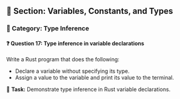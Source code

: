 ## 📘 Section: Variables, Constants, and Types  
### 🔹 Category: Type Inference  
#### ❓ Question 17: Type inference in variable declarations

Write a Rust program that does the following:

- Declare a variable without specifying its type.
- Assign a value to the variable and print its value to the terminal.

🔧 **Task:** Demonstrate type inference in Rust variable declarations.
